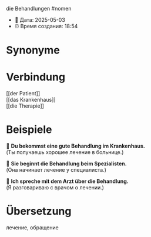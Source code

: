 die Behandlungen
#nomen
- 📍 Дата: 2025-05-03
- ⏰ Время создания: 18:54
# Synonyme

# Verbindung 
[[der Patient]]  
[[das Krankenhaus]]  
[[die Therapie]]
# Beispiele
🔹 **Du bekommst eine gute Behandlung im Krankenhaus.**  
(Ты получаешь хорошее лечение в больнице.)

🔹 **Sie beginnt die Behandlung beim Spezialisten.**  
(Она начинает лечение у специалиста.)

🔹 **Ich spreche mit dem Arzt über die Behandlung.**  
(Я разговариваю с врачом о лечении.)
# Übersetzung
лечение, обращение